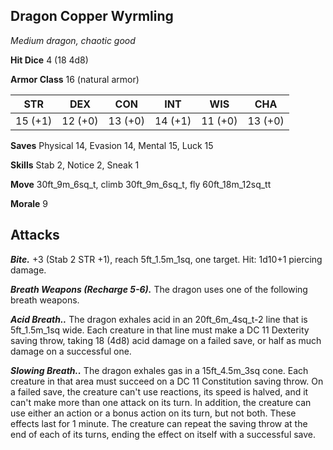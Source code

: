 ## Dragon Copper Wyrmling

*Medium dragon, chaotic good*

**Hit Dice** 4 (18 4d8)

**Armor Class** 16 (natural armor)

| STR     | DEX     | CON     | INT     | WIS     | CHA     |
|---------|---------|---------|---------|---------|---------|
| 15 (+1) | 12 (+0) | 13 (+0) | 14 (+1) | 11 (+0) | 13 (+0) |

**Saves** Physical 14, Evasion 14, Mental 15, Luck 15

**Skills** Stab 2, Notice 2, Sneak 1

**Move** 30ft_9m_6sq_t, climb 30ft_9m_6sq_t, fly 60ft_18m_12sq_tt

**Morale** 9

## Attacks

***Bite.*** +3 (Stab 2 STR +1), reach 5ft_1.5m_1sq, one target. Hit: 1d10+1 piercing damage.

***Breath Weapons (Recharge 5-6).*** The dragon uses one of the following breath weapons.

***Acid Breath..*** The dragon exhales acid in an 20ft_6m_4sq_t-2 line that is 5ft_1.5m_1sq wide. Each creature in that line must make a DC 11 Dexterity saving throw, taking 18 (4d8) acid damage on a failed save, or half as much damage on a successful one.

***Slowing Breath..*** The dragon exhales gas in a 15ft_4.5m_3sq cone. Each creature in that area must succeed on a DC 11 Constitution saving throw. On a failed save, the creature can't use reactions, its speed is halved, and it can't make more than one attack on its turn. In addition, the creature can use either an action or a bonus action on its turn, but not both. These effects last for 1 minute. The creature can repeat the saving throw at the end of each of its turns, ending the effect on itself with a successful save.

